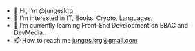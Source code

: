 - 👋 Hi, I’m @jungeskrg
- 👀 I’m interested in IT, Books, Crypto, Languages.
- 🌱 I’m currently learning Front-End Development on EBAC and DevMedia..
- 📫 How to reach me junges.krg@gmail.com

<!---
jungeskrg/jungeskrg is a ✨ special ✨ repository because its `README.md` (this file) appears on your GitHub profile.
You can click the Preview link to take a look at your changes.
--->
